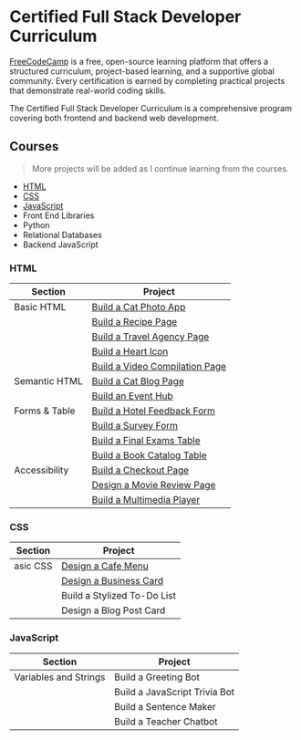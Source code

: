# Certified Full Stack Developer Curriculum

[FreeCodeCamp](https://www.freeCodeCamp.org/) is a free, open-source learning platform that offers a structured curriculum, project-based learning, and a supportive global community. Every certification is earned by completing practical projects that demonstrate real-world coding skills.

The Certified Full Stack Developer Curriculum is a comprehensive program covering both frontend and backend web development.

## Courses
>More projects will be added as I continue learning from the courses.
- [HTML](#html)
- [CSS](#css)
- [JavaScript](#javascript)
- Front End Libraries
- Python
- Relational Databases
- Backend JavaScript

### HTML

| Section       | Project                                                           |
|---------------|-------------------------------------------------------------------|
| Basic HTML    | [Build a Cat Photo App](./html/cat-photo-app/)                    |
|               | [Build a Recipe Page](./html/recipe-page/)                        |
|               | [Build a Travel Agency Page](./html/travel-agency-page/)          |
|               | [Build a Heart Icon](./html/heart-icon/)                          |
|               | [Build a Video Compilation Page](./html/video-compilation-page/)  |
| Semantic HTML | [Build a Cat Blog Page](./html/cat-blog-page/)                    |
|               | [Build an Event Hub](./html/event-hub/)                           |
| Forms & Table | [Build a Hotel Feedback Form](./html/hotel-feedback-form/)        |
|               | [Build a Survey Form](./html/survey-form/)                        |
|               | [Build a Final Exams Table](./html/final-exams-table/)            |
|               | [Build a Book Catalog Table](./html/book-catalog-table/)          |
| Accessibility | [Build a Checkout Page](./html/checkout-page/)                    |
|               | [Design a Movie Review Page](./html/movie-review-page/)           |
|               | [Build a Multimedia Player](./html/multimedia-player/)            |

### CSS

| Section                     | Project                                         |
|-----------------------------|-------------------------------------------------|
| asic CSS                    | [Design a Cafe Menu](./html/cafe-menu/)         |
|                             | [Design a Business Card](./html/business-card/) |
|                             | Build a Stylized To-Do List                     |
|                             | Design a Blog Post Card                         |

<!--
| Absolute and Relative Units | Build an Event Flyer Page                       |
| Pseudo Classes and Elements | Design a Greeting Card                          |
|                             | Build a Job Application Form                    |
| Colors                      | Build a Set of Colored Markers                  |
|                             | Design a Set of Colored Boxes                   |
| Styling Forms               | Design a Registration Form                      |
|                             | Design a Contact Form                           |
| The Box Model               | Design a Rothko Painting                        |
|                             | Build a Confidential Email Page                 |
| Flexbox                     | Build a Flexbox Photo Gallery                   |
|                             | Build a Page of Playing Cards                   |
| Typography                  | Build a Nutritional Label                       |
|                             | Build a Newspaper Article                       |
| Accessibility               | Build a Quiz Webpage                            |
|                             | Build a Tribute Page                            |
| Positioning                 | Build a Cat Painting                            |
|                             | Build a House Painting                          |
|  Attribute Selectors        | Build a Balance Sheet                           |
|                             | Build a Book Inventory App                      |
| Responsive Design           | Design a Piano                                  |
|                             | Build a Technical Documentation Page            |
| Variables                   | Build a City Skyline                            |
|                             | Build an Avalaibility Table                     |
| Grid                        | Build a Magazine                                |
|                             | Design a Magazine Layout                        |
|                             | Build a Product Landing Page                    |
| Animation                   | Build an Animated Ferris Wheel                  |
|                             | Build a Moon Orbit                              |
|                             | Build a Flappy Penguin                          |
|                             | Build a Personal Portfolio                      |
-->

### JavaScript

| Section                     | Project                        |
|-----------------------------|--------------------------------|
| Variables and Strings       |Build a Greeting Bot            | 
|                             | Build a JavaScript Trivia Bot  |
|                             | Build a Sentence Maker         |
|                             | Build a Teacher Chatbot        |
